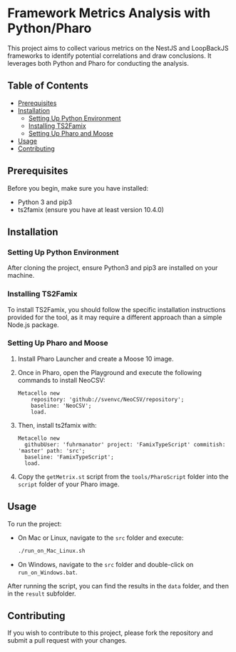 # Framework Metrics Analysis with Python/Pharo

This project aims to collect various metrics on the NestJS and LoopBackJS frameworks to identify potential correlations and draw conclusions. It leverages both Python and Pharo for conducting the analysis.

## Table of Contents

- [Prerequisites](#prerequisites)
- [Installation](#installation)
  - [Setting Up Python Environment](#setting-up-python-environment)
  - [Installing TS2Famix](#installing-ts2famix)
  - [Setting Up Pharo and Moose](#setting-up-pharo-and-moose)
- [Usage](#usage)
- [Contributing](#contributing)

## Prerequisites

Before you begin, make sure you have installed:

- Python 3 and pip3
- ts2famix (ensure you have at least version 10.4.0)

## Installation

### Setting Up Python Environment

After cloning the project, ensure Python3 and pip3 are installed on your machine.

### Installing TS2Famix

To install TS2Famix, you should follow the specific installation instructions provided for the tool, as it may require a different approach than a simple Node.js package.

### Setting Up Pharo and Moose

1. Install Pharo Launcher and create a Moose 10 image.

2. Once in Pharo, open the Playground and execute the following commands to install NeoCSV:

   ```smalltalk
   Metacello new
       repository: 'github://svenvc/NeoCSV/repository';
       baseline: 'NeoCSV';
       load.
   ```

3. Then, install ts2famix with:

   ```smalltalk
   Metacello new
     githubUser: 'fuhrmanator' project: 'FamixTypeScript' commitish: 'master' path: 'src';
     baseline: 'FamixTypeScript';
     load.
   ```

4. Copy the `getMetrix.st` script from the `tools/PharoScript` folder into the `script` folder of your Pharo image.

## Usage

To run the project:

- On Mac or Linux, navigate to the `src` folder and execute:

  ```bash
  ./run_on_Mac_Linux.sh
  ```

- On Windows, navigate to the `src` folder and double-click on `run_on_Windows.bat`.

After running the script, you can find the results in the `data` folder, and then in the `result` subfolder.

## Contributing

If you wish to contribute to this project, please fork the repository and submit a pull request with your changes.
